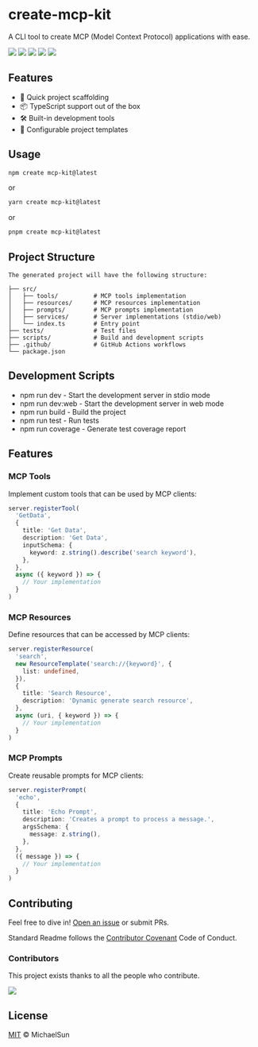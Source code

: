 # create-mcp-kit
A CLI tool to create MCP (Model Context Protocol) applications with ease.

[![][npm-release-shield]][npm-release-link]
[![][codecov-shield]][codecov-link]
[![][github-release-date-shield]][github-release-date-link]
[![][github-action-build-shield]][github-action-build-link]
[![][github-license-shield]][github-license-link]

## Features
- 🚀 Quick project scaffolding
- 📦 TypeScript support out of the box
- 🛠️ Built-in development tools
- 🔧 Configurable project templates

## Usage

```bash
npm create mcp-kit@latest
```

or

```bash
yarn create mcp-kit@latest
```

or

```bash
pnpm create mcp-kit@latest
```

## Project Structure

```text
The generated project will have the following structure:

├── src/
│   ├── tools/          # MCP tools implementation
│   ├── resources/      # MCP resources implementation
│   ├── prompts/        # MCP prompts implementation
│   ├── services/       # Server implementations (stdio/web)
│   └── index.ts        # Entry point
├── tests/              # Test files
├── scripts/            # Build and development scripts
├── .github/            # GitHub Actions workflows
└── package.json
```

## Development Scripts

- npm run dev - Start the development server in stdio mode
- npm run dev:web - Start the development server in web mode
- npm run build - Build the project
- npm run test - Run tests
- npm run coverage - Generate test coverage report

## Features
### MCP Tools
Implement custom tools that can be used by MCP clients:

```ts
server.registerTool(
  'GetData',
  {
    title: 'Get Data',
    description: 'Get Data',
    inputSchema: {
      keyword: z.string().describe('search keyword'),
    },
  },
  async ({ keyword }) => {
    // Your implementation
  }
)
```
### MCP Resources
Define resources that can be accessed by MCP clients:

```ts
server.registerResource(
  'search',
  new ResourceTemplate('search://{keyword}', {
    list: undefined,
  }),
  {
    title: 'Search Resource',
    description: 'Dynamic generate search resource',
  },
  async (uri, { keyword }) => {
    // Your implementation
  }
)
```
### MCP Prompts
Create reusable prompts for MCP clients:

```ts
server.registerPrompt(
  'echo',
  {
    title: 'Echo Prompt',
    description: 'Creates a prompt to process a message.',
    argsSchema: {
      message: z.string(),
    },
  },
  ({ message }) => {
    // Your implementation
  }
)
```

## Contributing

Feel free to dive in! [Open an issue](https://github.com/my-mcp-hub/mcp-kit/issues/new/choose) or submit PRs.

Standard Readme follows the [Contributor Covenant](http://contributor-covenant.org/version/1/3/0/) Code of Conduct.

### Contributors

This project exists thanks to all the people who contribute.

<a href="https://github.com/my-mcp-hub/mcp-kit/graphs/contributors">
  <img src="https://contrib.rocks/image?repo=my-mcp-hub/mcp-kit" />
</a>

## License

[MIT](LICENSE) © MichaelSun

[npm-release-link]: https://www.npmjs.com/package/create-mcp-kit
[npm-release-shield]: https://img.shields.io/npm/v/create-mcp-kit?color=1677FF&labelColor=black&logo=npm&logoColor=white&style=flat-square
[codecov-link]: https://coveralls.io/github/my-mcp-hub/mcp-kit?branch=main
[codecov-shield]: https://img.shields.io/coverallsCoverage/github/my-mcp-hub/mcp-kit?color=1677FF&labelColor=black&style=flat-square&logo=codecov&logoColor=white
[github-release-date-link]: https://github.com/my-mcp-hub/mcp-kit/releases
[github-release-date-shield]: https://img.shields.io/github/release-date/my-mcp-hub/mcp-kit?color=1677FF&labelColor=black&style=flat-square
[github-action-build-link]: https://github.com/my-mcp-hub/mcp-kit/actions/workflows/build.yml
[github-action-build-shield]: https://img.shields.io/github/actions/workflow/status/my-mcp-hub/mcp-kit/build.yml?branch=main&color=1677FF&label=build&labelColor=black&logo=githubactions&logoColor=white&style=flat-square
[github-license-link]: https://github.com/my-mcp-hub/mcp-kit/blob/main/LICENSE
[github-license-shield]: https://img.shields.io/github/license/my-mcp-hub/mcp-kit?color=1677FF&labelColor=black&style=flat-square
